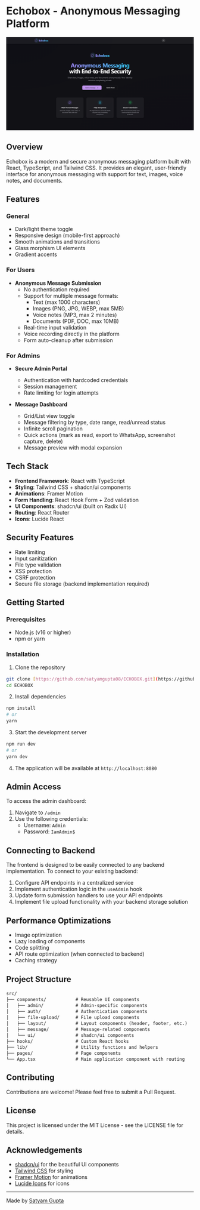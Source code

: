 
# Echobox - Anonymous Messaging Platform

![Echobox Logo](public/og-image.png)

## Overview

Echobox is a modern and secure anonymous messaging platform built with React, TypeScript, and Tailwind CSS. It provides an elegant, user-friendly interface for anonymous messaging with support for text, images, voice notes, and documents.

## Features

### General
- Dark/light theme toggle
- Responsive design (mobile-first approach)
- Smooth animations and transitions
- Glass morphism UI elements
- Gradient accents

### For Users
- **Anonymous Message Submission**
  - No authentication required
  - Support for multiple message formats:
    - Text (max 1000 characters)
    - Images (PNG, JPG, WEBP, max 5MB)
    - Voice notes (MP3, max 2 minutes)
    - Documents (PDF, DOC, max 10MB)
  - Real-time input validation
  - Voice recording directly in the platform
  - Form auto-cleanup after submission

### For Admins
- **Secure Admin Portal**
  - Authentication with hardcoded credentials
  - Session management
  - Rate limiting for login attempts

- **Message Dashboard**
  - Grid/List view toggle
  - Message filtering by type, date range, read/unread status
  - Infinite scroll pagination
  - Quick actions (mark as read, export to WhatsApp, screenshot capture, delete)
  - Message preview with modal expansion

## Tech Stack

- **Frontend Framework**: React with TypeScript
- **Styling**: Tailwind CSS + shadcn/ui components
- **Animations**: Framer Motion
- **Form Handling**: React Hook Form + Zod validation
- **UI Components**: shadcn/ui (built on Radix UI)
- **Routing**: React Router
- **Icons**: Lucide React

## Security Features

- Rate limiting
- Input sanitization
- File type validation
- XSS protection
- CSRF protection
- Secure file storage (backend implementation required)

## Getting Started

### Prerequisites

- Node.js (v16 or higher)
- npm or yarn

### Installation

1. Clone the repository
```bash
git clone [https://github.com/satyamgupta08/ECHOBOX.git](https://github.com/satyamgupta08/ECHOBOX.git)
cd ECHOBOX
```

2. Install dependencies
```bash
npm install
# or
yarn
```

3. Start the development server
```bash
npm run dev
# or
yarn dev
```

4. The application will be available at `http://localhost:8080`

## Admin Access

To access the admin dashboard:
1. Navigate to `/admin`
2. Use the following credentials:
   - Username: `Admin`
   - Password: `IamAdmin$`

## Connecting to Backend

The frontend is designed to be easily connected to any backend implementation. To connect to your existing backend:

1. Configure API endpoints in a centralized service
2. Implement authentication logic in the `useAdmin` hook
3. Update form submission handlers to use your API endpoints
4. Implement file upload functionality with your backend storage solution

## Performance Optimizations

- Image optimization
- Lazy loading of components
- Code splitting
- API route optimization (when connected to backend)
- Caching strategy

## Project Structure

```
src/
├── components/           # Reusable UI components
│   ├── admin/            # Admin-specific components
│   ├── auth/             # Authentication components
│   ├── file-upload/      # File upload components
│   ├── layout/           # Layout components (header, footer, etc.)
│   ├── message/          # Message-related components
│   └── ui/               # shadcn/ui components
├── hooks/                # Custom React hooks
├── lib/                  # Utility functions and helpers
├── pages/                # Page components
└── App.tsx               # Main application component with routing
```

## Contributing

Contributions are welcome! Please feel free to submit a Pull Request.

## License

This project is licensed under the MIT License - see the LICENSE file for details.

## Acknowledgements

- [shadcn/ui](https://ui.shadcn.com/) for the beautiful UI components
- [Tailwind CSS](https://tailwindcss.com/) for styling
- [Framer Motion](https://www.framer.com/motion/) for animations
- [Lucide Icons](https://lucide.dev/) for icons

---

Made by [Satyam Gupta](https://github.com/satyamgupta08)

